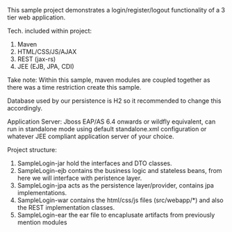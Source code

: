 This sample project demonstrates a login/register/logout functionality of a 3 tier web application.

Tech. included within project:
 1. Maven
 2. HTML/CSS/JS/AJAX
 3. REST (jax-rs)
 4. JEE (EJB, JPA, CDI)

Take note: Within this sample, maven modules are coupled together as there was a time restriction create this sample.

Database used by our persistence is H2 so it recommended to change this accordingly.

Application Server: Jboss EAP/AS 6.4 onwards or wildfly equivalent, can run in standalone mode using default standalone.xml configuration or whatever JEE compliant application server of your choice.

Project structure:
 1. SampleLogin-jar hold the interfaces and DTO classes.
 2. SampleLogin-ejb contains the business logic and stateless beans, from here we will interface with peristence layer.
 3. SampleLogin-jpa acts as the persistence layer/provider, contains jpa implementations.
 4. SampleLogin-war contains the html/css/js files (src/webapp/*) and also the REST implementation classes.
 5. SampleLogin-ear the ear file to encaplusate artifacts from previously mention modules
